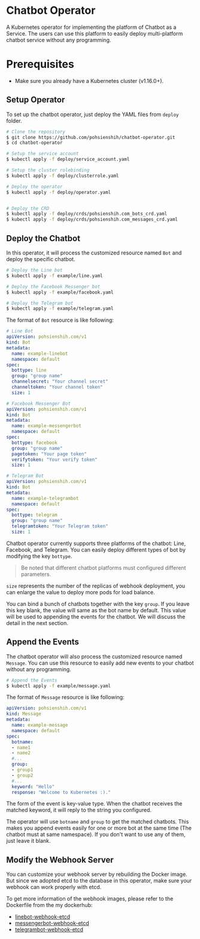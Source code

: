 # Chatbot Operator
A Kubernetes operator for implementing the platform of Chatbot as a Service. The users can use this platform to easily deploy multi-platform chatbot service without any programming.

# Prerequisites
* Make sure you already have a Kubernetes cluster (v1.16.0+).

## Setup Operator
To set up the chatbot operator, just deploy the YAML files from `deploy` folder.
```bash
# Clone the repository
$ git clone https://github.com/pohsienshih/chatbot-operator.git
$ cd chatbot-operator

# Setup the service account
$ kubectl apply -f deploy/service_account.yaml

# Setup the cluster rolebinding
$ kubectl apply -f deploy/clusterrole.yaml

# Deploy the operator
$ kubectl apply -f deploy/operator.yaml


# Deploy the CRD
$ kubectl apply -f deploy/crds/pohsienshih.com_bots_crd.yaml
$ kubectl apply -f deploy/crds/pohsienshih.com_messages_crd.yaml

```
## Deploy the Chatbot
In this operator, it will process the customized resource named `Bot` and deploy the specific chatbot. 

```bash
# Deploy the Line bot
$ kubectl apply -f example/line.yaml

# Deploy the Facebook Messenger bot
$ kubectl apply -f example/facebook.yaml

# Deploy the Telegram bot
$ kubectl apply -f example/telegram.yaml

```

The format of `Bot` resource is like following:
```yaml
# Line Bot
apiVersion: pohsienshih.com/v1
kind: Bot
metadata:
  name: example-linebot
  namespace: default
spec:
  bottype: line
  group: "group name"
  channelsecret: "Your channel secret"
  channeltoken: "Your channel token"
  size: 1
```

```yaml
# Facebook Messenger Bot
apiVersion: pohsienshih.com/v1
kind: Bot
metadata:
  name: example-messengerbot
  namespace: default
spec:
  bottype: facebook
  group: "group name"
  pagetoken: "Your page token"
  verifytoken: "Your verify token"
  size: 1
```
```yaml
# Telegram Bot
apiVersion: pohsienshih.com/v1
kind: Bot
metadata:
  name: example-telegrambot
  namespace: default
spec:
  bottype: telegram
  group: "group name"
  telegramtoken: "Your Telegram token"
  size: 1
```

Chatbot operator currently supports three platforms of the chatbot: Line, Facebook, and Telegram. You can easily deploy different types of bot by modifying the key `bottype`.

> Be noted that different chatbot platforms must configured different parameters.

`size` represents the number of the replicas of webhook deployment, you can enlarge the value to deploy more pods for load balance.

You can bind a bunch of chatbots together with the key `group`. If you leave this key blank, the value will same as the bot name by default.
This value will be used to appending the events for the chatbot. We will discuss the detail in the next section.

## Append the Events
The chatbot operator will also process the customized resource named `Message`. You can use this resource to easily add new events to your chatbot without any programming. 

```bash
# Append the Events
$ kubectl apply -f example/message.yaml
```

The format of `Message` resource is like following:
```yaml
apiVersion: pohsienshih.com/v1
kind: Message
metadata:
  name: example-message
  namespace: default
spec:
  botname:
  - name1
  - name2
  #...
  group:
  - group1
  - group2
  #...
  keyword: "Hello"
  response: "Welcome to Kubernetes :)."
```
The form of the event is key-value type. When the chatbot receives the matched keyword, it will reply to the string you configured.

The operator will use `botname` and `group` to get the matched chatbots. This makes you append events easily for one or more bot at the same time (The chatbot must at same namespace). If you don't want to use any of them, just leave it blank.

## Modify the Webhook Server
You can customize your webhook server by rebuilding the Docker image. But since we adopted etcd to the database in this operator,  make sure your webhook can work properly with etcd.

To get more information of the webhook images, please refer to the Dockerfile from the my dockerhub:

* [linebot-webhook-etcd](https://hub.docker.com/repository/docker/pohsienshih/linebot-webhook-etcd)
* [messengerbot-webhook-etcd](https://hub.docker.com/repository/docker/pohsienshih/messengerbot-webhook-etcd)
* [telegrambot-webhook-etcd](https://hub.docker.com/repository/docker/pohsienshih/telegrambot-webhook-etcd)
